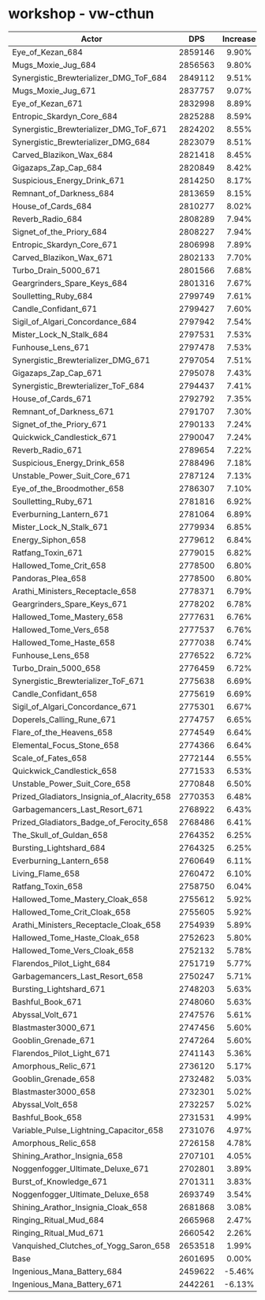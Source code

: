 # workshop - vw-cthun
| Actor | DPS | Increase |
|---|:---:|:---:|
|Eye_of_Kezan_684|2859146|9.90%|
|Mugs_Moxie_Jug_684|2856563|9.80%|
|Synergistic_Brewterializer_DMG_ToF_684|2849112|9.51%|
|Mugs_Moxie_Jug_671|2837757|9.07%|
|Eye_of_Kezan_671|2832998|8.89%|
|Entropic_Skardyn_Core_684|2825288|8.59%|
|Synergistic_Brewterializer_DMG_ToF_671|2824202|8.55%|
|Synergistic_Brewterializer_DMG_684|2823079|8.51%|
|Carved_Blazikon_Wax_684|2821418|8.45%|
|Gigazaps_Zap_Cap_684|2820849|8.42%|
|Suspicious_Energy_Drink_671|2814250|8.17%|
|Remnant_of_Darkness_684|2813659|8.15%|
|House_of_Cards_684|2810277|8.02%|
|Reverb_Radio_684|2808289|7.94%|
|Signet_of_the_Priory_684|2808227|7.94%|
|Entropic_Skardyn_Core_671|2806998|7.89%|
|Carved_Blazikon_Wax_671|2802133|7.70%|
|Turbo_Drain_5000_671|2801566|7.68%|
|Geargrinders_Spare_Keys_684|2801316|7.67%|
|Soulletting_Ruby_684|2799749|7.61%|
|Candle_Confidant_671|2799427|7.60%|
|Sigil_of_Algari_Concordance_684|2797942|7.54%|
|Mister_Lock_N_Stalk_684|2797531|7.53%|
|Funhouse_Lens_671|2797478|7.53%|
|Synergistic_Brewterializer_DMG_671|2797054|7.51%|
|Gigazaps_Zap_Cap_671|2795078|7.43%|
|Synergistic_Brewterializer_ToF_684|2794437|7.41%|
|House_of_Cards_671|2792792|7.35%|
|Remnant_of_Darkness_671|2791707|7.30%|
|Signet_of_the_Priory_671|2790133|7.24%|
|Quickwick_Candlestick_671|2790047|7.24%|
|Reverb_Radio_671|2789654|7.22%|
|Suspicious_Energy_Drink_658|2788496|7.18%|
|Unstable_Power_Suit_Core_671|2787124|7.13%|
|Eye_of_the_Broodmother_658|2786307|7.10%|
|Soulletting_Ruby_671|2781816|6.92%|
|Everburning_Lantern_671|2781064|6.89%|
|Mister_Lock_N_Stalk_671|2779934|6.85%|
|Energy_Siphon_658|2779612|6.84%|
|Ratfang_Toxin_671|2779015|6.82%|
|Hallowed_Tome_Crit_658|2778500|6.80%|
|Pandoras_Plea_658|2778500|6.80%|
|Arathi_Ministers_Receptacle_658|2778371|6.79%|
|Geargrinders_Spare_Keys_671|2778202|6.78%|
|Hallowed_Tome_Mastery_658|2777631|6.76%|
|Hallowed_Tome_Vers_658|2777537|6.76%|
|Hallowed_Tome_Haste_658|2777038|6.74%|
|Funhouse_Lens_658|2776522|6.72%|
|Turbo_Drain_5000_658|2776459|6.72%|
|Synergistic_Brewterializer_ToF_671|2775638|6.69%|
|Candle_Confidant_658|2775619|6.69%|
|Sigil_of_Algari_Concordance_671|2775301|6.67%|
|Doperels_Calling_Rune_671|2774757|6.65%|
|Flare_of_the_Heavens_658|2774549|6.64%|
|Elemental_Focus_Stone_658|2774366|6.64%|
|Scale_of_Fates_658|2772144|6.55%|
|Quickwick_Candlestick_658|2771533|6.53%|
|Unstable_Power_Suit_Core_658|2770848|6.50%|
|Prized_Gladiators_Insignia_of_Alacrity_658|2770353|6.48%|
|Garbagemancers_Last_Resort_671|2768922|6.43%|
|Prized_Gladiators_Badge_of_Ferocity_658|2768486|6.41%|
|The_Skull_of_Guldan_658|2764352|6.25%|
|Bursting_Lightshard_684|2764325|6.25%|
|Everburning_Lantern_658|2760649|6.11%|
|Living_Flame_658|2760472|6.10%|
|Ratfang_Toxin_658|2758750|6.04%|
|Hallowed_Tome_Mastery_Cloak_658|2755612|5.92%|
|Hallowed_Tome_Crit_Cloak_658|2755605|5.92%|
|Arathi_Ministers_Receptacle_Cloak_658|2754939|5.89%|
|Hallowed_Tome_Haste_Cloak_658|2752623|5.80%|
|Hallowed_Tome_Vers_Cloak_658|2752132|5.78%|
|Flarendos_Pilot_Light_684|2751719|5.77%|
|Garbagemancers_Last_Resort_658|2750247|5.71%|
|Bursting_Lightshard_671|2748203|5.63%|
|Bashful_Book_671|2748060|5.63%|
|Abyssal_Volt_671|2747576|5.61%|
|Blastmaster3000_671|2747456|5.60%|
|Gooblin_Grenade_671|2747264|5.60%|
|Flarendos_Pilot_Light_671|2741143|5.36%|
|Amorphous_Relic_671|2736120|5.17%|
|Gooblin_Grenade_658|2732482|5.03%|
|Blastmaster3000_658|2732301|5.02%|
|Abyssal_Volt_658|2732257|5.02%|
|Bashful_Book_658|2731531|4.99%|
|Variable_Pulse_Lightning_Capacitor_658|2731076|4.97%|
|Amorphous_Relic_658|2726158|4.78%|
|Shining_Arathor_Insignia_658|2707101|4.05%|
|Noggenfogger_Ultimate_Deluxe_671|2702801|3.89%|
|Burst_of_Knowledge_671|2701311|3.83%|
|Noggenfogger_Ultimate_Deluxe_658|2693749|3.54%|
|Shining_Arathor_Insignia_Cloak_658|2681868|3.08%|
|Ringing_Ritual_Mud_684|2665968|2.47%|
|Ringing_Ritual_Mud_671|2660542|2.26%|
|Vanquished_Clutches_of_Yogg_Saron_658|2653518|1.99%|
|Base|2601695|0.00%|
|Ingenious_Mana_Battery_684|2459622|-5.46%|
|Ingenious_Mana_Battery_671|2442261|-6.13%|
